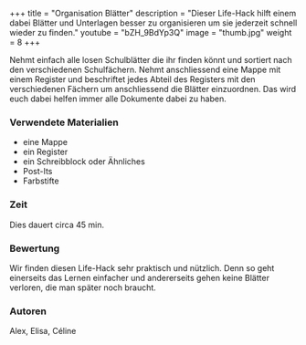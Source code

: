 +++
title = "Organisation Blätter"
description = "Dieser Life-Hack hilft einem dabei Blätter und Unterlagen besser zu organisieren um sie jederzeit schnell wieder zu finden."
youtube = "bZH_9BdYp3Q"
image = "thumb.jpg"
weight = 8
+++

Nehmt einfach alle losen Schulblätter die ihr finden könnt und sortiert nach den verschiedenen Schulfächern. Nehmt anschliessend eine Mappe mit einem Register und beschriftet jedes Abteil des Registers mit den verschiedenen Fächern um anschliessend die Blätter einzuordnen. Das wird euch dabei helfen immer alle Dokumente dabei zu haben.


### Verwendete Materialien

* eine Mappe
* ein Register
* ein Schreibblock oder Ähnliches
* Post-Its
* Farbstifte


### Zeit
 
Dies dauert circa 45 min.


### Bewertung
 
Wir finden diesen Life-Hack sehr praktisch und nützlich. Denn so geht einerseits das Lernen einfacher und andererseits gehen keine Blätter verloren, die man später noch braucht.


### Autoren

Alex, Elisa, Céline
  
